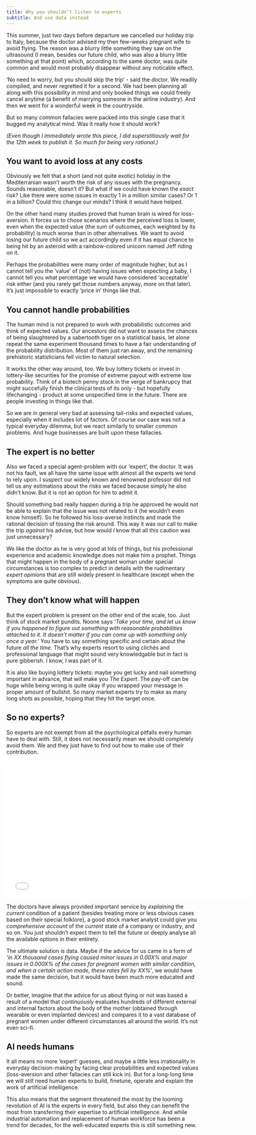 ```yaml
---
title: Why you shouldn’t listen to experts
subtitle: And use data instead
---
```


This summer, just two days before departure we cancelled our holiday trip to Italy, because the doctor advised my then few-weeks pregnant wife to avoid flying. The reason was a blurry little something they saw on the ultrasound (I mean, besides our future child, who was also a blurry little something at that point) which, according to the same doctor, was quite common and would most probably disappear without any noticable effect. 

‘No need to worry, but you should skip the trip’ - said the doctor. We readily complied, and never regretted it for a second. We had been planning all along with this possibility in mind and only booked things we could freely cancel anytime (a benefit of marrying someone in the airline industry). And then we went for a wonderful week in the countryside.

But so many common fallacies were packed into this single case that it bugged my analytical mind. Was it really how it should work? 

_(Even though I immediately wrote this piece, I did superstitiously wait for the 12th week to publish it. So much for being very rational.)_

## You want to avoid loss at any costs

Obviously we felt that a short (and not quite exotic) holiday in the Mediterranian wasn’t worth the risk of any issues with the pregnancy. Sounds reasonable, doesn’t it? But what if we could have known the _exact_ risk? Like there were some issues in exactly 1 in a million similar cases? Or 1 in a billion? Could this change our minds? I think it would have helped.

On the other hand many studies proved that human brain is wired for loss-aversion. It forces us to chose scenarios where the perceived loss is lower, even when the expected value (the sum of outcomes, each weighted by its probability) is much worse than in other alternatives. We want to avoid losing our future child so we act accordingly even if it has equal chance to being hit by an asteroid with a rainbow-colored unicorn named Jeff riding on it.

Perhaps the probabilities were many order of magnitude higher, but as I cannot tell you the ‘value’ of (not) having issues when expecting a baby, I cannot tell you what percentage we would have considered ‘acceptable’ risk either (and you rarely get those numbers anyway, more on that later). It’s just impossible to exactly ’price in’ things like that.

## You cannot handle probabilities

The human mind is not prepared to work with probabilistic outcomes and think of expected values. Our ancestors did not want to assess the chances of being slaughtered by a sabertooth tiger on a statistical basis, let alone repeat the same experiment thousand times to have a fair understanding of the probability distribution. Most of them just ran away, and the remaining prehistoric statisticians fell victim to natural selection.

It works the other way around, too. We buy lottery tickets or invest in lottery-like securities for the promise of extreme payout with extreme low probability. Think of a biotech penny stock in the verge of bankrupcy that might succefully finish the clinical tests of its only - but hopefully lifechanging - product at some unspecified time in the future. There are people investing in things like that.

So we are in general very bad at assessing tail-risks and expected values, especially when it includes lot of factors. Of course our case was not a typical everyday dilemma, but we react similarly to smaller common problems. And huge businesses are built upon these fallacies.

## The expert is no better

Also we faced a special agent-problem with our ‘expert’, the doctor. It was not his fault, we all have the same issue with almost all the experts we tend to rely upon. I suspect our widely known and renowned professor did not tell us any estimations about the risks we faced because simply he also didn’t know. But it is not an option for him to admit it. 

Should something bad really happen during a trip he approved he would not be able to explain that the issue was not related to it (he wouldn’t even know himself). So he followed his loss-averse instincts and made the rational decision of tossing the risk around. This way it was our call to make the trip _against_ his advise, but how would _I_ know that all this caution was just unnecessary?

We like the doctor as he is very good at lots of things, but his professional experience and academic knowledge does not make him a prophet. Things that might happen in the body of a pregnant woman under special circumstances is too complex to predict in details with the rudimentary _expert opinions_ that are still widely present in healthcare (except when the symptoms are quite obvious). 

## They don’t know what will happen

But the expert problem is present on the other end of the scale, too. Just think of stock market pundits. Noone says _’Take your time, and let us know if you happened to figure out something with reasonable probabilities attached to it. It doesn’t matter if you can come up with something only once a year.’_ You have to say something specific and certain about the future _all the time_. That’s why experts resort to using clichés and professional language that might sound very knowledgable but in fact is pure gibberish. I know, I was part of it.

It is also like buying lottery tickets: maybe you get lucky and nail something important in advance, that will make you _The Expert_. The pay-off can be huge while being wrong is quite okay if you wrapped your message in proper amount of bullshit. So many market experts try to make as many long shots as possible, hoping that they hit the target once.

## So no experts?

So experts are not exempt from all the psychological pitfalls every human have to deal with. Still, it does not necessarily mean we should completely avoid them. We and they just have to find out how to make use of their contribution.

<iframe src="//coub.com/embed/wc7lq?muted=false&autostart=false&originalSize=false&startWithHD=false" allowfullscreen="true" frameborder="0" width="640" height="360"></iframe>

The doctors have always provided important service by _explaining_ the _current_ condition of a patient (besides treating more or less obvious cases based on their special folklore), a good stock market analyst could give you _comprehensive account_ of the _current_ state of a company or industry, and so on. You just shouldn’t expect them to tell the future or deeply analyse all the available options in their entirety.

The ultimate solution is data. Maybe if the advice for us came in a form of _’in XX thousand cases flying caused minor issues in 0.00X% and major issues in 0.000X% of the cases for pregnant women with similar condition, and when a certain action made, these rates fell by XX%’_, we would have made the same decision, but it would have been much more educated and sound.

Or better, imagine that the advice for us about flying or not was based a result of a model that _continuously_ evaluates hundreds of different external and internal factors about the body of the mother (obtained through wearable or even implanted devices) and compares it to a vast database of pregnant women under different circumstances all around the world. It’s not even sci-fi.

## AI needs humans

It all means no more ‘expert’ guesses, and maybe a little less irrationality in everyday decision-making by facing clear probabilities and expected values (loss-aversion and other fallacies can still kick in). But for a long-long time we will still need human experts to build, finetune, operate and explain the work of artificial intelligence. 

This also means that the segment threatened the most by the looming revolution of AI is the experts in every field, but also they can benefit the most from transferring their expertise to artificial intelligence. And while industrial automation and replacement of human workforce has been a trend for decades, for the well-educated experts this is still something new.
